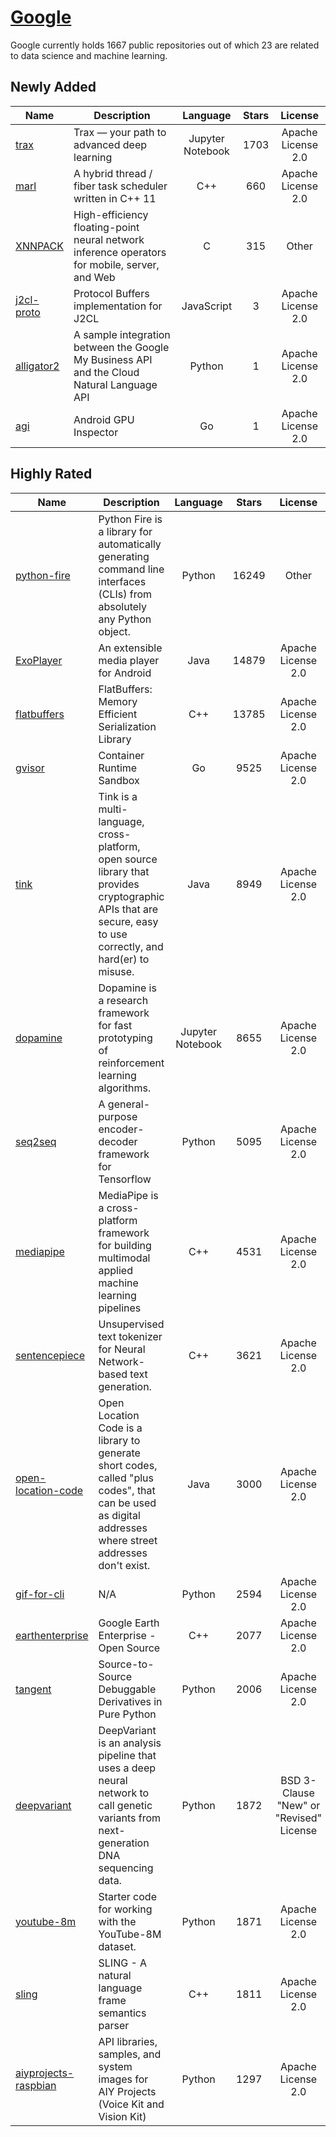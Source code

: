 # [Google](https://github.com/google)

Google currently holds 1667 public repositories out of which 23 are related to data science and machine learning.

 ## Newly Added

| Name | Description | Language | Stars | License |
| ---- | ----------- | :--------: | :-----: | :-------: |
| [trax](https://github.com/google/trax) | Trax — your path to advanced deep learning | Jupyter Notebook | 1703 | Apache License 2.0 |
| [marl](https://github.com/google/marl) | A hybrid thread / fiber task scheduler written in C++ 11 | C++ | 660 | Apache License 2.0 |
| [XNNPACK](https://github.com/google/XNNPACK) | High-efficiency floating-point neural network inference operators for mobile, server, and Web | C | 315 | Other |
| [j2cl-proto](https://github.com/google/j2cl-proto) | Protocol Buffers implementation for J2CL | JavaScript | 3 | Apache License 2.0 |
| [alligator2](https://github.com/google/alligator2) | A sample integration between the Google My Business API and the Cloud Natural Language API | Python | 1 | Apache License 2.0 |
| [agi](https://github.com/google/agi) | Android GPU Inspector | Go | 1 | Apache License 2.0 |

## Highly Rated

| Name | Description | Language | Stars | License |
| ---- | ----------- | :--------: | :-----: | :-------: |
 | [python-fire](https://github.com/google/python-fire) | Python Fire is a library for automatically generating command line interfaces (CLIs) from absolutely any Python object. | Python | 16249 | Other |
| [ExoPlayer](https://github.com/google/ExoPlayer) | An extensible media player for Android | Java | 14879 | Apache License 2.0 |
| [flatbuffers](https://github.com/google/flatbuffers) | FlatBuffers: Memory Efficient Serialization Library | C++ | 13785 | Apache License 2.0 |
| [gvisor](https://github.com/google/gvisor) | Container Runtime Sandbox | Go | 9525 | Apache License 2.0 |
| [tink](https://github.com/google/tink) | Tink is a multi-language, cross-platform, open source library that provides cryptographic APIs that are secure, easy to use correctly, and hard(er) to misuse. | Java | 8949 | Apache License 2.0 |
| [dopamine](https://github.com/google/dopamine) | Dopamine is a research framework for fast prototyping of reinforcement learning algorithms.  | Jupyter Notebook | 8655 | Apache License 2.0 |
| [seq2seq](https://github.com/google/seq2seq) | A general-purpose encoder-decoder framework for Tensorflow | Python | 5095 | Apache License 2.0 |
| [mediapipe](https://github.com/google/mediapipe) | MediaPipe is a cross-platform framework for building multimodal applied machine learning pipelines  | C++ | 4531 | Apache License 2.0 |
| [sentencepiece](https://github.com/google/sentencepiece) | Unsupervised text tokenizer for Neural Network-based text generation. | C++ | 3621 | Apache License 2.0 |
| [open-location-code](https://github.com/google/open-location-code) | Open Location Code is a library to generate short codes, called "plus codes", that can be used as digital addresses where street addresses don't exist. | Java | 3000 | Apache License 2.0 |
| [gif-for-cli](https://github.com/google/gif-for-cli) | N/A | Python | 2594 | Apache License 2.0 |
| [earthenterprise](https://github.com/google/earthenterprise) | Google Earth Enterprise - Open Source | C++ | 2077 | Apache License 2.0 |
| [tangent](https://github.com/google/tangent) | Source-to-Source Debuggable Derivatives in Pure Python | Python | 2006 | Apache License 2.0 |
| [deepvariant](https://github.com/google/deepvariant) | DeepVariant is an analysis pipeline that uses a deep neural network to call genetic variants from next-generation DNA sequencing data. | Python | 1872 | BSD 3-Clause "New" or "Revised" License |
| [youtube-8m](https://github.com/google/youtube-8m) | Starter code for working with the YouTube-8M dataset. | Python | 1871 | Apache License 2.0 |
| [sling](https://github.com/google/sling) | SLING - A natural language frame semantics parser | C++ | 1811 | Apache License 2.0 |
| [aiyprojects-raspbian](https://github.com/google/aiyprojects-raspbian) |  API libraries, samples, and system images for AIY Projects (Voice Kit and Vision Kit) | Python | 1297 | Apache License 2.0 |
